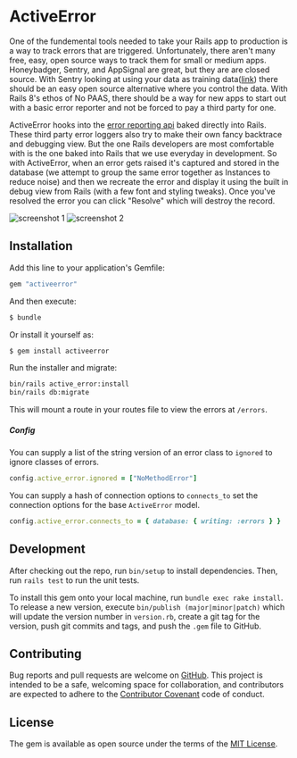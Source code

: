 # ActiveError

One of the fundemental tools needed to take your Rails app to production is a
way to track errors that are triggered. Unfortunately, there aren't many free,
easy, open source ways to track them for small or medium apps. Honeybadger, Sentry,
and AppSignal are great, but they are are closed source. With Sentry
looking at using your data as training
data([link](https://blog.sentry.io/ai-privacy-and-terms-of-service-updates/?original_referrer=https%3A%2F%2Fsentry.io%2F))
there should be an easy open source alternative where you control the data.
With Rails 8's ethos of No PAAS, there should be a way for new apps to start out
with a basic error reporter and not be forced to pay a third party for one.

ActiveError hooks into the [error reporting
api](https://guides.rubyonrails.org/error_reporting.html) baked directly into
Rails. These third party error loggers also try to make their own fancy
backtrace and debugging view. But the one Rails developers are most comfortable
with is the one baked into Rails that we use everyday in development. So with
ActiveError, when an error gets raised it's captured and stored in the
database (we attempt to group the same error together as Instances to reduce
noise) and then we recreate the error and display it using the built in debug
view from Rails (with a few font and styling tweaks). Once you've resolved the
error you can click "Resolve" which will destroy the record.

![screenshot 1](https://github.com/npezza93/activeerror/blob/main/.github/screenshot1.png)
![screenshot 2](https://github.com/npezza93/activeerror/blob/main/.github/screenshot2.png)

## Installation
Add this line to your application's Gemfile:

```ruby
gem "activeerror"
```

And then execute:
```bash
$ bundle
```

Or install it yourself as:
```bash
$ gem install activeerror
```

Run the installer and migrate:
```bash
bin/rails active_error:install
bin/rails db:migrate
```

This will mount a route in your routes file to view the errors at `/errors`.

##### Config

You can supply a list of the string version of an error class to `ignored` to
ignore classes of errors.

```ruby
config.active_error.ignored = ["NoMethodError"]
```

You can supply a hash of connection options to `connects_to` set the connection
options for the base `ActiveError` model.

```ruby
config.active_error.connects_to = { database: { writing: :errors } }
```

## Development

After checking out the repo, run `bin/setup` to install dependencies. Then, run
`rails test` to run the unit tests.

To install this gem onto your local machine, run `bundle exec rake install`. To
release a new version, execute `bin/publish (major|minor|patch)` which will
update the version number in `version.rb`, create a git tag for the version,
push git commits and tags, and push the `.gem` file to GitHub.

## Contributing

Bug reports and pull requests are welcome on
[GitHub](https://github.com/npezza93/activeerror). This project is intended to
be a safe, welcoming space for collaboration, and contributors are expected to
adhere to the [Contributor Covenant](http://contributor-covenant.org) code of
conduct.

## License

The gem is available as open source under the terms of the
[MIT License](https://opensource.org/licenses/MIT).
